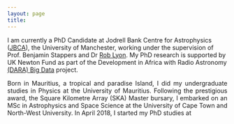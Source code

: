 ```yaml
---
layout: page
title:
---
```


I am currently a PhD Candidate at Jodrell Bank Centre for Astrophysics ([JBCA](http://www.jodrellbank.manchester.ac.uk/)), the University of Manchester, working under the supervision of Prof. Benjamin Stappers and Dr [Rob Lyon](http://www.scienceguyrob.com/). My PhD research is supported by UK Newton Fund as part of the Development in Africa with Radio Astronomy [(DARA) Big Data](https://www.darabigdata.com/) project.

<p style='text-align: justify;'> 
Born in Mauritius, a tropical and paradise Island, I did my undergraduate studies in Physics at the University of Mauritius. Following the prestigious award, the Square Kilometre Array (SKA) Master bursary, I embarked on an MSc in Astrophysics and Space Science at the University of Cape Town and North-West University. In April 2018, I started my PhD studies at  
</p>


